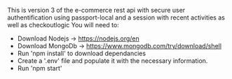 This is version 3 of the e-commerce rest api with secure user authentification using passport-local and a session with recent activities as well as checkoutlogic
You will need to:
  - Download Nodejs -> https://nodejs.org/en
  - Download MongoDb -> https://www.mongodb.com/try/download/shell
  - Run 'npm install' to download dependancies
  - Create a '.env' file and populate it with the necessary information.
  - Run 'npm start'
